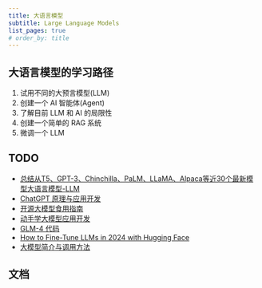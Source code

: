 ```yaml
---
title: 大语言模型
subtitle: Large Language Models
list_pages: true
# order_by: title
---
```


## 大语言模型的学习路径

1. 试用不同的大预言模型(LLM)
2. 创建一个 AI 智能体(Agent)
3. 了解目前 LLM 和 AI 的局限性
4. 创建一个简单的 RAG 系统
5. 微调一个 LLM

## TODO

* [总结从T5、GPT-3、Chinchilla、PaLM、LLaMA、Alpaca等近30个最新模型大语言模型-LLM](https://mp.weixin.qq.com/s/GUxebYPjEaC7hyI5JpJrNQ)
* [ChatGPT 原理与应用开发](https://github.com/datawhalechina/hugging-llm)
* [开源大模型食用指南](https://github.com/datawhalechina/self-llm/tree/master)
* [动手学大模型应用开发](https://github.com/datawhalechina/llm-universe)
* [GLM-4 代码](https://github.com/datawhalechina/self-llm/tree/master/GLM-4)
* [How to Fine-Tune LLMs in 2024 with Hugging Face](https://www.philschmid.de/fine-tune-llms-in-2024-with-trl)
* [大模型简介与调用方法](https://mp.weixin.qq.com/s/P6ke-B9Q40Hy0S2M5V6w3Q)

## 文档
